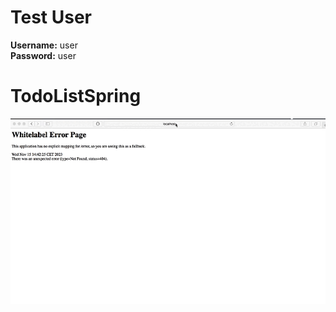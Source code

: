 # Test User  
**Username:** user  
**Password:** user  

# TodoListSpring
![My Project GIF](https://github.com/smagles/TodoListSpring/blob/master/note-creation-demo.gif)

